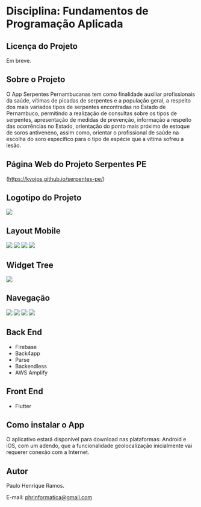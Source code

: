 # Disciplina: Fundamentos de Programação Aplicada
## Licença do Projeto
Em breve.

## Sobre o Projeto
O App Serpentes Pernambucanas tem como finalidade auxiliar profissionais da saúde, vítimas de picadas de serpentes e a população geral, a respeito dos mais variados tipos de serpentes encontradas no Estado de Pernambuco, permitindo a realização de consultas sobre os tipos de serpentes, apresentação de medidas de prevenção, informação a respeito das ocorrências no Estado, orientação do ponto mais próximo de estoque de soros antiveneno, assim como, orientar o profissional de saúde na escolha do soro específico para o tipo de espécie que a vítima sofreu a lesão.

## Página Web do Projeto Serpentes PE

(https://kvojps.github.io/serpentes-pe/)

## Logotipo do Projeto
<img src="./Projeto Serpentes PE.png">

## Layout Mobile
<img src="./Tela01.png"> <img src="./Tela02.png"> <img src="./Tela03.png"> <img src="./Tela04.png"> 

## Widget Tree
<img src="./Widget Tree.jpg">

## Navegação
<img src="./01.jpg"> <img src="./02.jpg"> <img src="./03.jpg"> <img src="./04.jpg">

## Back End
- Firebase
- Back4app
- Parse
- Backendless
- AWS Amplify

## Front End
- Flutter

## Como instalar o App
O aplicativo estará disponível para download nas plataformas: Android e iOS, com um adendo, que a funcionalidade geolocalização inicialmente vai requerer conexão com a Internet.

## Autor
Paulo Henrique Ramos.

E-mail: phrinformatica@gmail.com

